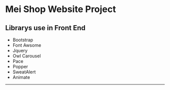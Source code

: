Mei Shop Website Project
========================
Librarys use in Front End
---------------------------
- Bootstrap
- Font Awsome
- Jquery
- Owl Carousel
- Pace
- Popper
- SweatAlert
- Animate
---------------------------


